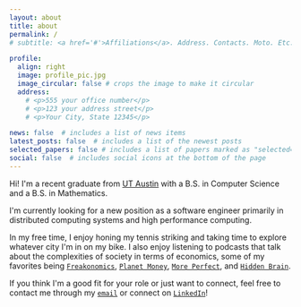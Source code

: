 ```yaml
---
layout: about
title: about
permalink: /
# subtitle: <a href='#'>Affiliations</a>. Address. Contacts. Moto. Etc.

profile:
  align: right
  image: profile_pic.jpg
  image_circular: false # crops the image to make it circular
  address: 
    # <p>555 your office number</p>
    # <p>123 your address street</p>
    # <p>Your City, State 12345</p>

news: false  # includes a list of news items
latest_posts: false  # includes a list of the newest posts
selected_papers: false # includes a list of papers marked as "selected={true}"
social: false  # includes social icons at the bottom of the page
---
```


Hi! I'm a recent graduate from [UT Austin](https://utexas.edu/) with a B.S. in Computer Science and a B.S. in Mathematics. 

I'm currently looking for a new position as a software engineer primarily in distributed computing systems and high performance computing. 

In my free time, I enjoy honing my tennis striking and taking time to explore whatever city I'm in on my bike. I also enjoy listening to podcasts that talk about the complexities of society in terms of economics, some of my favorites being [`Freakonomics`](https://freakonomics.com/), [`Planet Money`](https://www.npr.org/podcasts/510289/planet-money), [`More Perfect`](https://www.wnycstudios.org/podcasts/radiolabmoreperfect), and [`Hidden Brain`](https://hiddenbrain.org/).


If you think I'm a good fit for your role or just want to connect, feel free to contact me through my [`email`](mailto:danielmc4102@gmail.com) or connect on [`LinkedIn`](https://linkedin.com/in/danielkmc/)!

<!-- 
Write your biography here. Tell the world about yourself. Link to your favorite [subreddit](http://reddit.com). You can put a picture in, too. The code is already in, just name your picture `prof_pic.jpg` and put it in the `img/` folder.

Put your address / P.O. box / other info right below your picture. You can also disable any of these elements by editing `profile` property of the YAML header of your `_pages/about.md`. Edit `_bibliography/papers.bib` and Jekyll will render your [publications page](/al-folio/publications/) automatically.

Link to your social media connections, too. This theme is set up to use [Font Awesome icons](http://fortawesome.github.io/Font-Awesome/) and [Academicons](https://jpswalsh.github.io/academicons/), like the ones below. Add your Facebook, Twitter, LinkedIn, Google Scholar, or just disable all of them. -->
